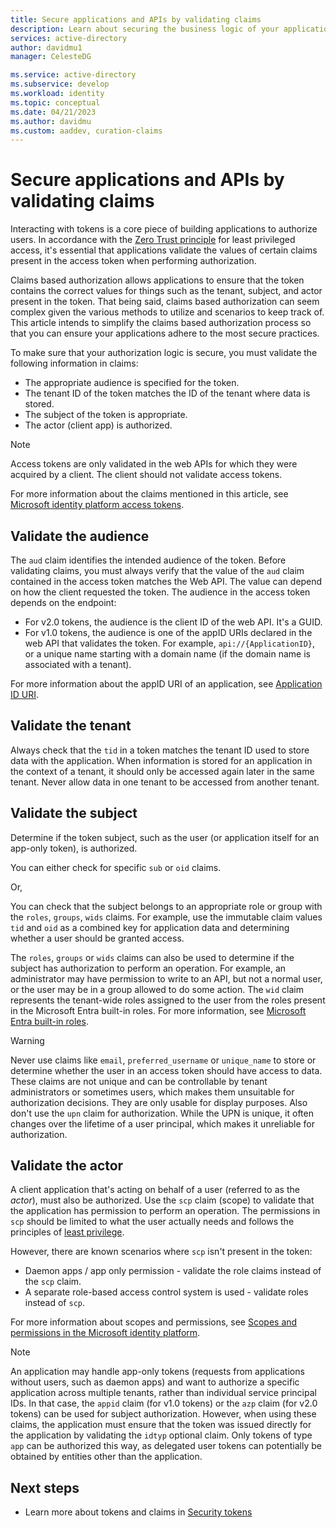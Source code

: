 ```yaml
---
title: Secure applications and APIs by validating claims
description: Learn about securing the business logic of your applications and APIs by validating claims in tokens.
services: active-directory
author: davidmu1
manager: CelesteDG

ms.service: active-directory
ms.subservice: develop
ms.workload: identity
ms.topic: conceptual
ms.date: 04/21/2023
ms.author: davidmu
ms.custom: aaddev, curation-claims
---
```


# Secure applications and APIs by validating claims

Interacting with tokens is a core piece of building applications to authorize users. In accordance with the [Zero Trust principle](zero-trust-for-developers.md) for least privileged access, it's essential that applications validate the values of certain claims present in the access token when performing authorization. 

Claims based authorization allows applications to ensure that the token contains the correct values for things such as the tenant, subject, and actor present in the token. That being said, claims based authorization can seem complex given the various methods to utilize and scenarios to keep track of. This article intends to simplify the claims based authorization process so that you can ensure your applications adhere to the most secure practices.

To make sure that your authorization logic is secure, you must validate the following information in claims:

* The appropriate audience is specified for the token.
* The tenant ID of the token matches the ID of the tenant where data is stored.
* The subject of the token is appropriate.
* The actor (client app) is authorized.

> [!NOTE]
>Access tokens are only validated in the web APIs for which they were acquired by a client. The client should not validate access tokens.

For more information about the claims mentioned in this article, see [Microsoft identity platform access tokens](access-tokens.md).

## Validate the audience

The `aud` claim identifies the intended audience of the token. Before validating claims, you must always verify that the value of the `aud` claim contained in the access token matches the Web API. The value can depend on how the client requested the token. The audience in the access token depends on the endpoint:

* For v2.0 tokens, the audience is the client ID of the web API. It's a GUID.
* For v1.0 tokens, the audience is one of the appID URIs declared in the web API that validates the token. For example,
`api://{ApplicationID}`, or a unique name starting with a domain name (if the domain name is associated with a tenant).

For more information about the appID URI of an application, see [Application ID URI](security-best-practices-for-app-registration.md#application-id-uri).

## Validate the tenant

Always check that the `tid` in a token matches the tenant ID used to store data with the application. When information is stored for an application in the context of a tenant, it should only be accessed again later in the same tenant. Never allow data in one tenant to be accessed from another tenant.

## Validate the subject

Determine if the token subject, such as the user (or application itself for an app-only token), is authorized. 

You can either check for specific `sub` or `oid` claims.

Or,

You can check that the subject belongs to an appropriate role or group with the `roles`, `groups`, `wids` claims. For example, use the immutable claim values `tid` and `oid` as a combined key for application data and determining whether a user should be granted access.

The `roles`, `groups` or `wids` claims can also be used to determine if the subject has authorization to perform an operation. For example, an administrator may have permission to write to an API, but not a normal user, or the user may be in a group allowed to do some action. The `wid` claim represents the tenant-wide roles assigned to the user from the roles present in the Microsoft Entra built-in roles. For more information, see [Microsoft Entra built-in roles](~/identity/role-based-access-control/permissions-reference.md).

> [!WARNING]
> Never use claims like `email`, `preferred_username` or `unique_name` to store or determine whether the user in an access token should have access to data. These claims are not unique and can be controllable by tenant administrators or sometimes users, which makes them unsuitable for authorization decisions. They are only usable for display purposes. Also don't use the `upn` claim for authorization. While the UPN is unique, it often changes over the lifetime of a user principal, which makes it unreliable for authorization.

## Validate the actor

A client application that's acting on behalf of a user (referred to as the *actor*), must also be authorized. Use the `scp` claim (scope) to validate that the application has permission to perform an operation. The permissions in `scp` should be limited to what the user actually needs and follows the principles of [least privilege](secure-least-privileged-access.md). 

However, there are known scenarios where `scp` isn't present in the token: 

* Daemon apps / app only permission - validate the role claims instead of the `scp` claim.
* A separate role-based access control system is used - validate roles instead of `scp`.

For more information about scopes and permissions, see [Scopes and permissions in the Microsoft identity platform](scopes-oidc.md).

> [!NOTE]
> An application may handle app-only tokens (requests from applications without users, such as daemon apps) and want to authorize a specific application across multiple tenants, rather than individual service principal IDs. In that case, the `appid` claim (for v1.0 tokens) or the `azp` claim (for v2.0 tokens) can be used for subject authorization. However, when using these claims, the application must ensure that the token was issued directly for the application by validating the `idtyp` optional claim. Only tokens of type `app` can be authorized this way, as delegated user tokens can potentially be obtained by entities other than the application.

## Next steps

* Learn more about tokens and claims in [Security tokens](security-tokens.md)
